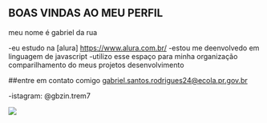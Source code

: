 ## BOAS VINDAS AO MEU PERFIL 
meu nome é gabriel da rua

-eu estudo na [alura] https://www.alura.com.br/
-estou me deenvolvedo em linguagem de javascript
-utilizo esse espaço para minha organização  comparilhamento do meus projetos desenvolvimento

##entre em contato comigo
gabriel.santos.rodrigues24@ecola.pr.gov.br

-istagram: @gbzin.trem7

![](https://tenor.com/pt-BR/view/asambhav-gif-26754558)
